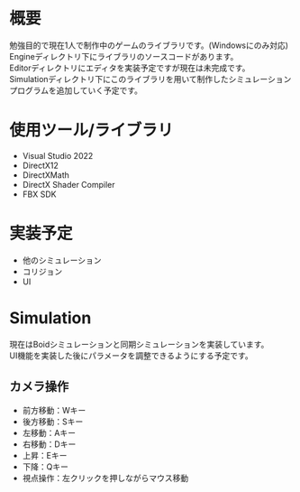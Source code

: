 # 概要
勉強目的で現在1人で制作中のゲームのライブラリです。(Windowsにのみ対応)  
Engineディレクトリ下にライブラリのソースコードがあります。  
Editorディレクトリにエディタを実装予定ですが現在は未完成です。  
Simulationディレクトリ下にこのライブラリを用いて制作したシミュレーションプログラムを追加していく予定です。

# 使用ツール/ライブラリ
- Visual Studio 2022
- DirectX12
- DirectXMath
- DirectX Shader Compiler
- FBX SDK

# 実装予定
- 他のシミュレーション
- コリジョン
- UI

# Simulation
現在はBoidシミュレーションと同期シミュレーションを実装しています。  
UI機能を実装した後にパラメータを調整できるようにする予定です。
## カメラ操作
- 前方移動：Wキー
- 後方移動：Sキー
- 左移動：Aキー
- 右移動：Dキー
- 上昇：Eキー
- 下降：Qキー
- 視点操作：左クリックを押しながらマウス移動
